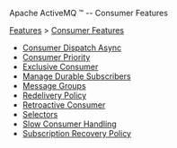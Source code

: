 Apache ActiveMQ ™ -- Consumer Features 

[Features](features.html) > [Consumer Features](consumer-features.html)


*   [Consumer Dispatch Async](consumer-dispatch-async.html)
*   [Consumer Priority](consumer-priority.html)
*   [Exclusive Consumer](exclusive-consumer.html)
*   [Manage Durable Subscribers](manage-durable-subscribers.html)
*   [Message Groups](message-groups.html)
*   [Redelivery Policy](redelivery-policy.html)
*   [Retroactive Consumer](retroactive-consumer.html)
*   [Selectors](selectors.html)
*   [Slow Consumer Handling](slow-consumer-handling.html)
*   [Subscription Recovery Policy](subscription-recovery-policy.html)


